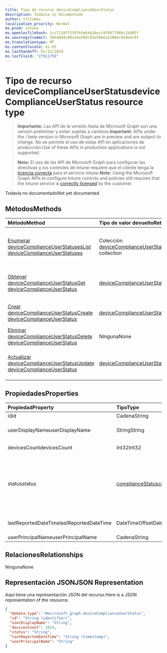 ```yaml
---
title: Tipo de recurso deviceComplianceUserStatus
description: Todavía no documentado
author: tfitzmac
localization_priority: Normal
ms.prod: intune
ms.openlocfilehash: 1cc7118ff2397e5e64e26ecc97047746bc1bd85f
ms.sourcegitcommit: 36be044c89a19af84c93e586e22200ec919e4c9f
ms.translationtype: MT
ms.contentlocale: es-ES
ms.lasthandoff: 01/12/2019
ms.locfileid: "27911759"
---
```

# <a name="devicecomplianceuserstatus-resource-type"></a><span data-ttu-id="2414c-103">Tipo de recurso deviceComplianceUserStatus</span><span class="sxs-lookup"><span data-stu-id="2414c-103">deviceComplianceUserStatus resource type</span></span>

> <span data-ttu-id="2414c-104">**Importante:** Las API de la versión /beta de Microsoft Graph son una versión preliminar y están sujetas a cambios.</span><span class="sxs-lookup"><span data-stu-id="2414c-104">**Important:** APIs under the / beta version in Microsoft Graph are in preview and are subject to change.</span></span> <span data-ttu-id="2414c-105">No se permite el uso de estas API en aplicaciones de producción.</span><span class="sxs-lookup"><span data-stu-id="2414c-105">Use of these APIs in production applications is not supported.</span></span>

> <span data-ttu-id="2414c-106">**Nota:** El uso de las API de Microsoft Graph para configurar las directivas y los controles de Intune requiere que el cliente tenga la [licencia correcta](https://go.microsoft.com/fwlink/?linkid=839381) para el servicio Intune.</span><span class="sxs-lookup"><span data-stu-id="2414c-106">**Note:** Using the Microsoft Graph APIs to configure Intune controls and policies still requires that the Intune service is [correctly licensed](https://go.microsoft.com/fwlink/?linkid=839381) by the customer.</span></span>

<span data-ttu-id="2414c-107">Todavía no documentado</span><span class="sxs-lookup"><span data-stu-id="2414c-107">Not yet documented</span></span>
## <a name="methods"></a><span data-ttu-id="2414c-108">Métodos</span><span class="sxs-lookup"><span data-stu-id="2414c-108">Methods</span></span>
|<span data-ttu-id="2414c-109">Método</span><span class="sxs-lookup"><span data-stu-id="2414c-109">Method</span></span>|<span data-ttu-id="2414c-110">Tipo de valor devuelto</span><span class="sxs-lookup"><span data-stu-id="2414c-110">Return Type</span></span>|<span data-ttu-id="2414c-111">Descripción</span><span class="sxs-lookup"><span data-stu-id="2414c-111">Description</span></span>|
|:---|:---|:---|
|[<span data-ttu-id="2414c-112">Enumerar deviceComplianceUserStatuses</span><span class="sxs-lookup"><span data-stu-id="2414c-112">List deviceComplianceUserStatuses</span></span>](../api/intune-deviceconfig-devicecomplianceuserstatus-list.md)|<span data-ttu-id="2414c-113">Colección [deviceComplianceUserStatus](../resources/intune-deviceconfig-devicecomplianceuserstatus.md)</span><span class="sxs-lookup"><span data-stu-id="2414c-113">[deviceComplianceUserStatus](../resources/intune-deviceconfig-devicecomplianceuserstatus.md) collection</span></span>|<span data-ttu-id="2414c-114">Enumere las propiedades y las relaciones de los objetos [deviceComplianceUserStatus](../resources/intune-deviceconfig-devicecomplianceuserstatus.md).</span><span class="sxs-lookup"><span data-stu-id="2414c-114">List properties and relationships of the [deviceComplianceUserStatus](../resources/intune-deviceconfig-devicecomplianceuserstatus.md) objects.</span></span>|
|[<span data-ttu-id="2414c-115">Obtener deviceComplianceUserStatus</span><span class="sxs-lookup"><span data-stu-id="2414c-115">Get deviceComplianceUserStatus</span></span>](../api/intune-deviceconfig-devicecomplianceuserstatus-get.md)|[<span data-ttu-id="2414c-116">deviceComplianceUserStatus</span><span class="sxs-lookup"><span data-stu-id="2414c-116">deviceComplianceUserStatus</span></span>](../resources/intune-deviceconfig-devicecomplianceuserstatus.md)|<span data-ttu-id="2414c-117">Lea las propiedades y las relaciones del objeto [deviceComplianceUserStatus](../resources/intune-deviceconfig-devicecomplianceuserstatus.md).</span><span class="sxs-lookup"><span data-stu-id="2414c-117">Read properties and relationships of the [deviceComplianceUserStatus](../resources/intune-deviceconfig-devicecomplianceuserstatus.md) object.</span></span>|
|[<span data-ttu-id="2414c-118">Crear deviceComplianceUserStatus</span><span class="sxs-lookup"><span data-stu-id="2414c-118">Create deviceComplianceUserStatus</span></span>](../api/intune-deviceconfig-devicecomplianceuserstatus-create.md)|[<span data-ttu-id="2414c-119">deviceComplianceUserStatus</span><span class="sxs-lookup"><span data-stu-id="2414c-119">deviceComplianceUserStatus</span></span>](../resources/intune-deviceconfig-devicecomplianceuserstatus.md)|<span data-ttu-id="2414c-120">Cree un objeto [deviceComplianceUserStatus](../resources/intune-deviceconfig-devicecomplianceuserstatus.md).</span><span class="sxs-lookup"><span data-stu-id="2414c-120">Create a new [deviceComplianceUserStatus](../resources/intune-deviceconfig-devicecomplianceuserstatus.md) object.</span></span>|
|[<span data-ttu-id="2414c-121">Eliminar deviceComplianceUserStatus</span><span class="sxs-lookup"><span data-stu-id="2414c-121">Delete deviceComplianceUserStatus</span></span>](../api/intune-deviceconfig-devicecomplianceuserstatus-delete.md)|<span data-ttu-id="2414c-122">Ninguna</span><span class="sxs-lookup"><span data-stu-id="2414c-122">None</span></span>|<span data-ttu-id="2414c-123">Elimina un [deviceComplianceUserStatus](../resources/intune-deviceconfig-devicecomplianceuserstatus.md).</span><span class="sxs-lookup"><span data-stu-id="2414c-123">Deletes a [deviceComplianceUserStatus](../resources/intune-deviceconfig-devicecomplianceuserstatus.md).</span></span>|
|[<span data-ttu-id="2414c-124">Actualizar deviceComplianceUserStatus</span><span class="sxs-lookup"><span data-stu-id="2414c-124">Update deviceComplianceUserStatus</span></span>](../api/intune-deviceconfig-devicecomplianceuserstatus-update.md)|[<span data-ttu-id="2414c-125">deviceComplianceUserStatus</span><span class="sxs-lookup"><span data-stu-id="2414c-125">deviceComplianceUserStatus</span></span>](../resources/intune-deviceconfig-devicecomplianceuserstatus.md)|<span data-ttu-id="2414c-126">Actualice las propiedades de un objeto [deviceComplianceUserStatus](../resources/intune-deviceconfig-devicecomplianceuserstatus.md).</span><span class="sxs-lookup"><span data-stu-id="2414c-126">Update the properties of a [deviceComplianceUserStatus](../resources/intune-deviceconfig-devicecomplianceuserstatus.md) object.</span></span>|

## <a name="properties"></a><span data-ttu-id="2414c-127">Propiedades</span><span class="sxs-lookup"><span data-stu-id="2414c-127">Properties</span></span>
|<span data-ttu-id="2414c-128">Propiedad</span><span class="sxs-lookup"><span data-stu-id="2414c-128">Property</span></span>|<span data-ttu-id="2414c-129">Tipo</span><span class="sxs-lookup"><span data-stu-id="2414c-129">Type</span></span>|<span data-ttu-id="2414c-130">Descripción</span><span class="sxs-lookup"><span data-stu-id="2414c-130">Description</span></span>|
|:---|:---|:---|
|<span data-ttu-id="2414c-131">id</span><span class="sxs-lookup"><span data-stu-id="2414c-131">id</span></span>|<span data-ttu-id="2414c-132">Cadena</span><span class="sxs-lookup"><span data-stu-id="2414c-132">String</span></span>|<span data-ttu-id="2414c-133">Clave de la entidad.</span><span class="sxs-lookup"><span data-stu-id="2414c-133">Key of the entity.</span></span>|
|<span data-ttu-id="2414c-134">userDisplayName</span><span class="sxs-lookup"><span data-stu-id="2414c-134">userDisplayName</span></span>|<span data-ttu-id="2414c-135">String</span><span class="sxs-lookup"><span data-stu-id="2414c-135">String</span></span>|<span data-ttu-id="2414c-136">Nombre de usuario de DevicePolicyStatus.</span><span class="sxs-lookup"><span data-stu-id="2414c-136">User name of the DevicePolicyStatus.</span></span>|
|<span data-ttu-id="2414c-137">devicesCount</span><span class="sxs-lookup"><span data-stu-id="2414c-137">devicesCount</span></span>|<span data-ttu-id="2414c-138">Int32</span><span class="sxs-lookup"><span data-stu-id="2414c-138">Int32</span></span>|<span data-ttu-id="2414c-139">Número de dispositivos para dicho usuario.</span><span class="sxs-lookup"><span data-stu-id="2414c-139">Devices count for that user.</span></span>|
|<span data-ttu-id="2414c-140">status</span><span class="sxs-lookup"><span data-stu-id="2414c-140">status</span></span>|[<span data-ttu-id="2414c-141">complianceStatus</span><span class="sxs-lookup"><span data-stu-id="2414c-141">complianceStatus</span></span>](../resources/intune-shared-compliancestatus.md)|<span data-ttu-id="2414c-142">Estado de cumplimiento del informe de directiva.</span><span class="sxs-lookup"><span data-stu-id="2414c-142">Compliance status of the policy report.</span></span> <span data-ttu-id="2414c-143">Los valores posibles son: `unknown`, `notApplicable`, `compliant`, `remediated`, `nonCompliant`, `error`, `conflict` y `notAssigned`.</span><span class="sxs-lookup"><span data-stu-id="2414c-143">Possible values are: `unknown`, `notApplicable`, `compliant`, `remediated`, `nonCompliant`, `error`, `conflict`, `notAssigned`.</span></span>|
|<span data-ttu-id="2414c-144">lastReportedDateTime</span><span class="sxs-lookup"><span data-stu-id="2414c-144">lastReportedDateTime</span></span>|<span data-ttu-id="2414c-145">DateTimeOffset</span><span class="sxs-lookup"><span data-stu-id="2414c-145">DateTimeOffset</span></span>|<span data-ttu-id="2414c-146">Fecha y hora de la última modificación del informe de directiva.</span><span class="sxs-lookup"><span data-stu-id="2414c-146">Last modified date time of the policy report.</span></span>|
|<span data-ttu-id="2414c-147">userPrincipalName</span><span class="sxs-lookup"><span data-stu-id="2414c-147">userPrincipalName</span></span>|<span data-ttu-id="2414c-148">Cadena</span><span class="sxs-lookup"><span data-stu-id="2414c-148">String</span></span>|<span data-ttu-id="2414c-149">UserPrincipalName.</span><span class="sxs-lookup"><span data-stu-id="2414c-149">UserPrincipalName.</span></span>|

## <a name="relationships"></a><span data-ttu-id="2414c-150">Relaciones</span><span class="sxs-lookup"><span data-stu-id="2414c-150">Relationships</span></span>
<span data-ttu-id="2414c-151">Ninguna</span><span class="sxs-lookup"><span data-stu-id="2414c-151">None</span></span>
## <a name="json-representation"></a><span data-ttu-id="2414c-152">Representación JSON</span><span class="sxs-lookup"><span data-stu-id="2414c-152">JSON Representation</span></span>
<span data-ttu-id="2414c-153">Aquí tiene una representación JSON del recurso.</span><span class="sxs-lookup"><span data-stu-id="2414c-153">Here is a JSON representation of the resource.</span></span>
<!-- {
  "blockType": "resource",
  "keyProperty": "id",
  "@odata.type": "microsoft.graph.deviceComplianceUserStatus"
}
-->
``` json
{
  "@odata.type": "#microsoft.graph.deviceComplianceUserStatus",
  "id": "String (identifier)",
  "userDisplayName": "String",
  "devicesCount": 1024,
  "status": "String",
  "lastReportedDateTime": "String (timestamp)",
  "userPrincipalName": "String"
}
```





